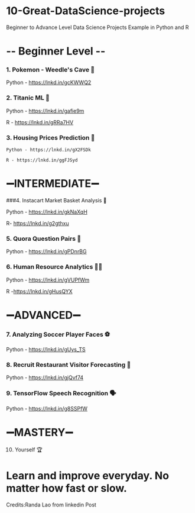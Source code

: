# 10-Great-DataScience-projects
Beginner to Advance Level Data Science Projects Example in Python and R

# -- Beginner Level --
### 1. Pokemon - Weedle's Cave 🐛

   Python - https://lnkd.in/gcKWWQ2

### 2. Titanic ML 🚢

   Python - https://lnkd.in/gafie9m

   R - https://lnkd.in/gRRa7HV

### 3. Housing Prices Prediction 🏡

    Python - https://lnkd.in/gX2FSDk

    R - https://lnkd.in/ggFJSyd


# ➖INTERMEDIATE➖

###4. Instacart Market Basket Analysis 🛒

   Python - https://lnkd.in/gkNaXqH

   R- https://lnkd.in/g2gthxu

### 5. Quora Question Pairs 👥

   Python - https://lnkd.in/gPDnrBG

### 6. Human Resource Analytics 🕴🏻

   Python - https://lnkd.in/gVUPfWm

   R -https://lnkd.in/gHusQYX


# ➖ADVANCED➖

### 7. Analyzing Soccer Player Faces ⚽️

   Python - https://lnkd.in/gUys_TS

### 8. Recruit Restaurant Visitor Forecasting 🍱

   Python - https://lnkd.in/gjQvf74

### 9. TensorFlow Speech Recognition 🗣

   Python - https://lnkd.in/g8SSPfW


# ➖MASTERY➖

10. Yourself 🏆 

# Learn and improve everyday. No matter how fast or slow.


Credits:Randa Lao from linkedin Post
